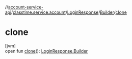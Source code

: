 //[account-service-api](../../../../index.md)/[classtime.service.account](../../index.md)/[LoginResponse](../index.md)/[Builder](index.md)/[clone](clone.md)

# clone

[jvm]\
open fun [clone](clone.md)(): [LoginResponse.Builder](index.md)
